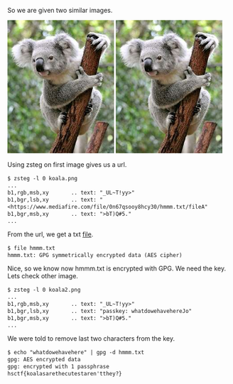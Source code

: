 So we are given two similar images.

![](./data/koala.png) ![](./data/koala2.png)

Using zsteg on first image gives us a url.
```
$ zsteg -l 0 koala.png
...
b1,rgb,msb,xy       .. text: "_UL~T!yy>"
b1,bgr,lsb,xy       .. text: "<https://www.mediafire.com/file/0n67qsooy8hcy30/hmmm.txt/fileA"
b1,bgr,msb,xy       .. text: ">bT)Q#5."
...
```
From the url, we get a txt [file](./data/hmmm.txt).
```
$ file hmmm.txt
hmmm.txt: GPG symmetrically encrypted data (AES cipher)
```
Nice, so we know now hmmm.txt is encrypted with GPG. We need the key. Lets check other image.
```
$ zsteg -l 0 koala2.png
...
b1,rgb,msb,xy       .. text: "_UL~T!yy>"
b1,bgr,lsb,xy       .. text: "passkey: whatdowehavehereJo"
b1,bgr,msb,xy       .. text: ">bT)Q#5."
...
```
We were told to remove last two characters from the key.
```
$ echo "whatdowehavehere" | gpg -d hmmm.txt 
gpg: AES encrypted data
gpg: encrypted with 1 passphrase
hsctf{koalasarethecutestaren'tthey?}
```
